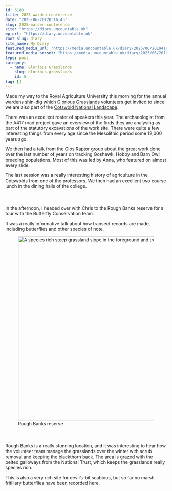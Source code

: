 ```yaml
---
id: 6183
title: 2025 warden conference
date: "2025-06-20T20:16:43"
slug: 2025-warden-conference
site: "https://diary.uncountable.uk"
wp_url: "https://diary.uncountable.uk"
root_slug: diary
site_name: My Diary
featured_media_url: "https://media.uncountable.uk/diary/2025/06/20194147/IMG20250620124409.webp"
featured_media_srcset: "https://media.uncountable.uk/diary/2025/06/20194147/IMG20250620124409-300x169.webp 300w, https://media.uncountable.uk/diary/2025/06/20194147/IMG20250620124409-1024x576.webp 1024w, https://media.uncountable.uk/diary/2025/06/20194147/IMG20250620124409-150x150.webp 150w, https://media.uncountable.uk/diary/2025/06/20194147/IMG20250620124409-640x360.webp 640w, https://media.uncountable.uk/diary/2025/06/20194147/IMG20250620124409.webp 2418w"
type: post
category:
  - name: Glorious Grasslands
    slug: glorious-grasslands
    id: 5
tag: []
---
```



<p>Made my way to the Royal Agriculture University this morning for the annual wardens shin-dig which <a href="https://www.cotswolds-nl.org.uk/looking-after/our-grasslands-projects/glorious-cotswolds-grasslands/">Glorious Grasslands</a> volunteers get invited to since we are also part of the <a href="https://www.cotswoldsaonb.org.uk/">Cotswold National Landscape</a>.</p>



<p>There was an excellent roster of speakers this year.  The archaeologist from the A417 road project gave an overview of the finds they are analysing as part of the statutory excavations of the work site.  There were quite a few interesting things from every age since the Mesolithic period some 12,000 years ago.   </p>



<p>We then had a talk from the Glos Raptor group about the great work done over the last number of years on tracking Goshawk, Hobby and Barn Owl breeding populations.  Most of this was led by Anna, who featured on almost every slide.</p>



<p>The last session was a really interesting history of agriculture in the Cotswolds from one of the professors.  We then had an excellent two course lunch in the dining halls of the college.</p>


<style>.kb-row-layout-id6183_9c6d93-48 > .kt-row-column-wrap{align-content:start;}:where(.kb-row-layout-id6183_9c6d93-48 > .kt-row-column-wrap) > .wp-block-kadence-column{justify-content:start;}.kb-row-layout-id6183_9c6d93-48 > .kt-row-column-wrap{column-gap:var(--global-kb-gap-md, 2rem);row-gap:var(--global-kb-gap-md, 2rem);padding-top:var(--global-kb-spacing-sm, 1.5rem);padding-bottom:var(--global-kb-spacing-sm, 1.5rem);grid-template-columns:repeat(2, minmax(0, 1fr));}.kb-row-layout-id6183_9c6d93-48 > .kt-row-layout-overlay{opacity:0.30;}@media all and (max-width: 1024px){.kb-row-layout-id6183_9c6d93-48 > .kt-row-column-wrap{grid-template-columns:repeat(2, minmax(0, 1fr));}}@media all and (max-width: 767px){.kb-row-layout-id6183_9c6d93-48 > .kt-row-column-wrap{grid-template-columns:minmax(0, 1fr);}.kb-row-layout-id6183_9c6d93-48 > .kt-row-column-wrap > .wp-block-kadence-column:nth-of-type(1){order:2;}.kb-row-layout-id6183_9c6d93-48 > .kt-row-column-wrap > .wp-block-kadence-column:nth-of-type(2){order:1;}.kb-row-layout-id6183_9c6d93-48 > .kt-row-column-wrap > .wp-block-kadence-column:nth-of-type(3){order:12;}.kb-row-layout-id6183_9c6d93-48 > .kt-row-column-wrap > .wp-block-kadence-column:nth-of-type(4){order:11;}.kb-row-layout-id6183_9c6d93-48 > .kt-row-column-wrap > .wp-block-kadence-column:nth-of-type(5){order:22;}.kb-row-layout-id6183_9c6d93-48 > .kt-row-column-wrap > .wp-block-kadence-column:nth-of-type(6){order:21;}.kb-row-layout-id6183_9c6d93-48 > .kt-row-column-wrap > .wp-block-kadence-column:nth-of-type(7){order:32;}.kb-row-layout-id6183_9c6d93-48 > .kt-row-column-wrap > .wp-block-kadence-column:nth-of-type(8){order:31;}}</style><div class="kb-row-layout-wrap kb-row-layout-id6183_9c6d93-48 alignnone wp-block-kadence-rowlayout"><div class="kt-row-column-wrap kt-has-2-columns kt-row-layout-equal kt-tab-layout-inherit kt-mobile-layout-row kt-row-valign-top">
<style>.kadence-column6183_052ebf-bf > .kt-inside-inner-col,.kadence-column6183_052ebf-bf > .kt-inside-inner-col:before{border-top-left-radius:0px;border-top-right-radius:0px;border-bottom-right-radius:0px;border-bottom-left-radius:0px;}.kadence-column6183_052ebf-bf > .kt-inside-inner-col{column-gap:var(--global-kb-gap-sm, 1rem);}.kadence-column6183_052ebf-bf > .kt-inside-inner-col{flex-direction:column;}.kadence-column6183_052ebf-bf > .kt-inside-inner-col > .aligncenter{width:100%;}.kadence-column6183_052ebf-bf > .kt-inside-inner-col:before{opacity:0.3;}.kadence-column6183_052ebf-bf{position:relative;}@media all and (max-width: 1024px){.kadence-column6183_052ebf-bf > .kt-inside-inner-col{flex-direction:column;justify-content:center;}}@media all and (max-width: 767px){.kadence-column6183_052ebf-bf > .kt-inside-inner-col{flex-direction:column;justify-content:center;}}</style>
<div class="wp-block-kadence-column kadence-column6183_052ebf-bf"><div class="kt-inside-inner-col">
<p>In the afternoon, I headed over with Chris to the Rough Banks reserve for a tour with the Butterfly Conservation team.</p>



<p>It was a really informative talk about how transect records are made, including butterflies and other species of note. </p>
</div></div>


<style>.kadence-column6183_2f5cb7-e0 > .kt-inside-inner-col,.kadence-column6183_2f5cb7-e0 > .kt-inside-inner-col:before{border-top-left-radius:0px;border-top-right-radius:0px;border-bottom-right-radius:0px;border-bottom-left-radius:0px;}.kadence-column6183_2f5cb7-e0 > .kt-inside-inner-col{column-gap:var(--global-kb-gap-sm, 1rem);}.kadence-column6183_2f5cb7-e0 > .kt-inside-inner-col{flex-direction:column;}.kadence-column6183_2f5cb7-e0 > .kt-inside-inner-col > .aligncenter{width:100%;}.kadence-column6183_2f5cb7-e0 > .kt-inside-inner-col:before{opacity:0.3;}.kadence-column6183_2f5cb7-e0{position:relative;}@media all and (max-width: 1024px){.kadence-column6183_2f5cb7-e0 > .kt-inside-inner-col{flex-direction:column;justify-content:center;}}@media all and (max-width: 767px){.kadence-column6183_2f5cb7-e0 > .kt-inside-inner-col{flex-direction:column;justify-content:center;}}</style>
<div class="wp-block-kadence-column kadence-column6183_2f5cb7-e0"><div class="kt-inside-inner-col">
<figure class="wp-block-image size-large"><img loading="lazy" decoding="async" width="1024" height="576" src="https://media.uncountable.uk/diary/2025/06/20194158/IMG20250620152712-1024x576.webp" alt="A species rich steep grassland slope in the foreground and trees in a valley in the background" class="wp-image-6185" srcset="https://media.uncountable.uk/diary/2025/06/20194158/IMG20250620152712-1024x576.webp 1024w, https://media.uncountable.uk/diary/2025/06/20194158/IMG20250620152712-300x169.webp 300w, https://media.uncountable.uk/diary/2025/06/20194158/IMG20250620152712-640x360.webp 640w, https://media.uncountable.uk/diary/2025/06/20194158/IMG20250620152712.webp 1959w" sizes="auto, (max-width: 1024px) 100vw, 1024px" /><figcaption class="wp-element-caption">Rough Banks reserve</figcaption></figure>
</div></div>

</div></div>


<p>Rough Banks is a really stunning location, and it was interesting to hear how the volunteer team manage the grasslands over the winter with scrub removal and keeping the blackthorn back.  The area is grazed with the belted galloways from the National Trust, which keeps the grasslands really species rich.</p>



<p>This is also a very rich site for devil&#8217;s-bit scabious, but so far no marsh fritillary butterflies have been recorded here.  </p>
